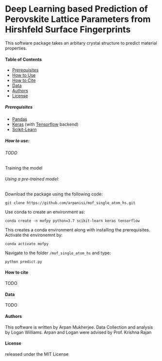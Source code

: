 # Deep Learning based Prediction of Perovskite Lattice Parameters from Hirshfeld Surface Fingerprints

This software package takes an arbitary crystal structure to predict material properties.

#### Table of Contents

- [Prerequisites](#prerequisites)
- [How to Use](#how-to-use)
- [How to Cite](#how-to-cite)
- [Data](#data)
- [Authors](#authors)
- [License](#license)

##### Prerequisites

- [Pandas](#https://pandas.pydata.org/)
- [Keras](#https://keras.io/) (with [Tensorflow](#https://www.tensorflow.org/) backend)
- [Scikit-Learn](https://scikit-learn.org/stable/)


##### How to use:

###### TODO

Training the model

###### Using a pre-trained model:

Download the package using the following code:

`git clone https://github.com/arpanisi/mof_single_atom_hs.git`

Use conda to create an environment as:

`conda create -n mofpy python=3.7 scikit-learn keras tensorflow`

This creates a conda environment along with installing the prerequisites. Activate the environemnt by:

`conda activate mofpy`

Navigate to the folder `/mof_single_atom_hs` and type:

`python predict.py`

#### How to cite

TODO

#### Data

TODO

#### Authors

This software is written by Arpan Mukherjee. Data Collection and analysis by Logan Williams. 
Arpan and Logan were advised by Prof. Krishna Rajan

#### License

released under the MIT License




